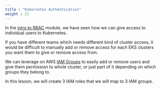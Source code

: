 ```yaml
---
title : "Kubernetes Authentication"
weight : 21
---
```



In the [intro to RBAC](https://catalog.us-east-1.prod.workshops.aws/workshops/6cf5a1d0-7eae-4281-b356-ce1e65939d2a/en-US/beginner/090_rbac/) module, we have seen how we can give access to individual users to Kubernetes.

If you have different teams which needs different kind of cluster access, it would be difficult to manually add or remove access for each EKS clusters you want them to give or remove access from.

We can leverage on AWS [IAM Groups](https://docs.aws.amazon.com/IAM/latest/UserGuide/id_groups.html)  to easily add or remove users and give them permission to whole cluster, or just part of it depending on which groups they belong to.

In this lesson, we will create 3 IAM roles that we will map to 3 IAM groups.

